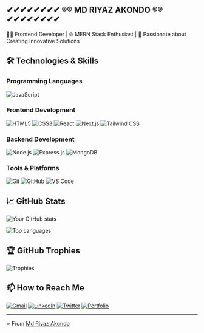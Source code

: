 ## ✔✔✔✔✔✔✔✔ ®® MD RIYAZ AKONDO  ®® ✔✔✔✔✔✔✔✔

👨‍💻 Frontend Developer | 🌐 MERN Stack Enthusiast | 🚀 Passionate about Creating Innovative Solutions

## 🛠️ Technologies & Skills

### Programming Languages
![JavaScript](https://img.shields.io/badge/JavaScript-F7DF1E?style=for-the-badge&logo=javascript&logoColor=black)


### Frontend Development
![HTML5](https://img.shields.io/badge/HTML5-E34F26?style=for-the-badge&logo=html5&logoColor=white)
![CSS3](https://img.shields.io/badge/CSS3-1572B6?style=for-the-badge&logo=css3&logoColor=white)
![React](https://img.shields.io/badge/React-20232A?style=for-the-badge&logo=react&logoColor=61DAFB)
![Next.js](https://img.shields.io/badge/Next.js-000000?style=for-the-badge&logo=next.js&logoColor=white)
![Tailwind CSS](https://img.shields.io/badge/Tailwind_CSS-38B2AC?style=for-the-badge&logo=tailwind-css&logoColor=white)

### Backend Development
![Node.js](https://img.shields.io/badge/Node.js-43853D?style=for-the-badge&logo=node.js&logoColor=white)
![Express.js](https://img.shields.io/badge/Express.js-404D59?style=for-the-badge)
![MongoDB](https://img.shields.io/badge/MongoDB-4EA94B?style=for-the-badge&logo=mongodb&logoColor=white)

### Tools & Platforms
![Git](https://img.shields.io/badge/Git-F05032?style=for-the-badge&logo=git&logoColor=white)
![GitHub](https://img.shields.io/badge/GitHub-100000?style=for-the-badge&logo=github&logoColor=white)
![VS Code](https://img.shields.io/badge/VS_Code-0078D4?style=for-the-badge&logo=visual%20studio%20code&logoColor=white)

## 📈 GitHub Stats

![Your GitHub stats](https://github-readme-stats.vercel.app/api?username=mdriyazakondo&show_icons=true&theme=radical)

![Top Languages](https://github-readme-stats.vercel.app/api/top-langs/?username=mdriyazakondo&layout=compact&theme=radical)

## 🏆 GitHub Trophies

![Trophies](https://github-profile-trophy.vercel.app/?username=mdriyazakondo&theme=radical&no-frame=true&row=1)

## 📫 How to Reach Me

[![Gmail](https://img.shields.io/badge/Gmail-D14836?style=for-the-badge&logo=gmail&logoColor=white)](mailto:riyazakondo@gmail.com)
[![LinkedIn](https://img.shields.io/badge/LinkedIn-0077B5?style=for-the-badge&logo=linkedin&logoColor=white)](https://www.linkedin.com/in/mdriyazakondo/)
[![Twitter](https://img.shields.io/badge/Twitter-1DA1F2?style=for-the-badge&logo=twitter&logoColor=white)](https://twitter.com/mdriyazakondo)
[![Portfolio](https://img.shields.io/badge/Portfolio-%23000000.svg?style=for-the-badge&logo=firefox&logoColor=#FF7139)](https://mdriyazakondo.github.io/)

---

⭐️ From [Md Riyaz Akondo](https://github.com/mdriyazakondo)
